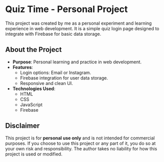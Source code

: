 # Quiz Time - Personal Project

This project was created by me as a personal experiment and learning experience in web development. It is a simple quiz login page designed to integrate with Firebase for basic data storage.

## About the Project

- **Purpose**: Personal learning and practice in web development.
- **Features**:
  - Login options: Email or Instagram.
  - Firebase integration for user data storage.
  - Responsive and clean UI.
- **Technologies Used**:
  - HTML
  - CSS
  - JavaScript
  - Firebase

## Disclaimer

This project is for **personal use only** and is not intended for commercial purposes. If you choose to use this project or any part of it, you do so at your own risk and responsibility. The author takes no liability for how this project is used or modified.
